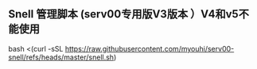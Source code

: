 ## Snell 管理脚本 (serv00专用版V3版本 ）V4和v5不能使用

bash <(curl -sSL https://raw.githubusercontent.com/myouhi/serv00-snell/refs/heads/master/snell.sh)
